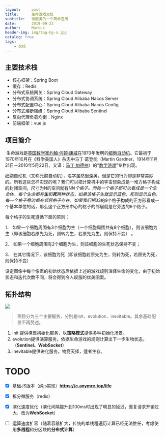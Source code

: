 ```yaml
---
layout:     post
title:      生命游戏文档
subtitle:   微服务的一个简单应用
date:       2019-09-23
author:     Marcus
header-img: img/tag-bg-o.jpg
catalog: true
tags:
    - 文档
---
```


## 主要技术栈

- 核心框架：Spring Boot
- 缓存：Redis
- 分布式系统网关：Spring Cloud Gateway
- 分布式协调系统：Spring Cloud Alibaba Nacos Server
- 分布式配置中心：Spring Cloud Alibaba Nacos Config
- 分布式熔断降级：Spring Cloud Alibaba Sentinel
- 反向代理负载均衡：Nginx
- 前端框架：vue.js

##  项目简介

​		生命游戏是[英国](https://baike.baidu.com/item/英国/144602)[数学家](https://baike.baidu.com/item/数学家/1210991)[约翰·何顿·康威](https://baike.baidu.com/item/约翰·何顿·康威/8748231)在1970年发明的[细胞自动机](https://baike.baidu.com/item/细胞自动机/2765689)。它最初于1970年10月在《科学美国人》杂志中马丁·葛登能（Martin Gardner，1914年11月21日－2010年5月22日。又译：[马丁·加德纳](https://baike.baidu.com/item/马丁·加德纳)）的“[数学游戏](https://baike.baidu.com/item/数学游戏/12811593)”专栏出现。

​		细胞自动机（又称元胞自动机），名字虽然很深奥，但是它的行为却是非常美妙的。所有这些怎样实现的呢？我们可以把计算机中的宇宙想象成是一堆方格子构成的封闭空间，尺寸为N的空间就有N*N个格子。而每一个格子都可以看成是一个生命体，每个生命都有**生**和**死**两种状态，如果该格子生就显示蓝色，死则显示白色。每一个格子旁边都有邻居格子存在，如果我们把3*3的9个格子构成的正方形看成一个基本单位的话，那么这个正方形中心的格子的邻居就是它旁边的8个格子。

每个格子的生死遵循下面的原则：

1． 如果一个细胞周围有3个细胞为生（一个细胞周围共有8个细胞），则该细胞为生（即该细胞若原先为死，则转为生，若原先为生，则保持不变） 。

2． 如果一个细胞周围有2个细胞为生，则该细胞的生死状态保持不变；

3． 在其它情况下，该细胞为死（即该细胞若原先为生，则转为死，若原先为死，则保持不变）

设定图像中每个像素的初始状态后依据上述的游戏规则演绎生命的变化，由于初始状态和迭代次数不同，将会得到令人叹服的优美图案。

##  拓扑结构

![](C:\Users\mengchao.lv\Downloads\网络拓扑图.png)

> 项目分为三个主要服务，分别是init、evolution、inevitable。其余基础配置不再赘述。

1. init 提供棋盘初始化服务，以**策略模式**提供多种初始化场景。
2. evolution提供演算服务，依据生命游戏的规则计算出下一步生物状态。（**Sentinel、WebSocket**）
3. inevitable提供进化服务，物竞天择，适者生存。

#  TODO

- [x] 基础JS版本（纯js实现）**https://c.anymre.top/life**

- [x] 拆分微服务（redis）
- [x] 演化速度优化（演化间隔提升到100ms时出现了明显的延迟，重复请求开销过大，改为**WebSocket**）
- [ ] 运算速度扩容（随着容器扩大，传统的单线程遍历计算已经无法胜任，考虑使用**多线程**和分区块的**分布式计算**）